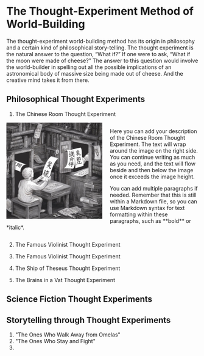 # The Thought-Experiment Method of World-Building

The thought-experiment world-building method has its origin in philosophy and a certain kind of philosophical story-telling. The thought experiment is the natural answer to the question, “What if?” If one were to ask, “What if the moon were made of cheese?” The answer to this question would involve the world-builder in spelling out all the possible implications of an astronomical body of massive size being made out of cheese. And the creative mind takes it from there.

## Philosophical Thought Experiments

1. The Chinese Room Thought Experiment

<div style="overflow: auto;">
  <img src="chinese-room.jpeg" alt="Chinese Room Thought Experiment" style="float: left; width: 50%; margin-right: 20px;">
  <p>
    Here you can add your description of the Chinese Room Thought Experiment. The text will wrap around the image on the right side. You can continue writing as much as you need, and the text will flow beside and then below the image once it exceeds the image height.
  </p>
  <p>
    You can add multiple paragraphs if needed. Remember that this is still within a Markdown file, so you can use Markdown syntax for text formatting within these paragraphs, such as **bold** or *italic*.
  </p>
</div>

2. The Famous Violinist Thought Experiment

2. The Famous Violinist Thought Experiment
3. The Ship of Theseus Thought Experiment
4. The Brains in a Vat Thought Experiment

## Science Fiction Thought Experiments



## Storytelling through Thought Experiments

1. "The Ones Who Walk Away from Omelas"
2. "The Ones Who Stay and Fight"
3. 
